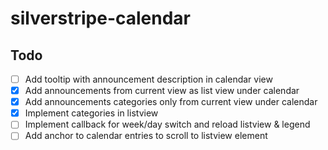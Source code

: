 # silverstripe-calendar
## Todo
- [ ] Add tooltip with announcement description in calendar view
- [x] Add announcements from current view as list view under calendar
- [x] Add announcements categories only from current view under calendar
- [x] Implement categories in listview
- [ ] Implement callback for week/day switch and reload listview & legend
- [ ] Add anchor to calendar entries to scroll to listview element
